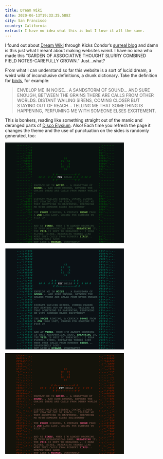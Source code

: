 ```yaml
---
title: Dream Wiki
date: 2020-06-13T19:33:25.588Z
city: San Francisco
country: California
extract: I have no idea what this is but I love it all the same.
---
```

I found out about [Dream Wiki](https://dreamwiki.sixey.es/welcome.dream/) through Kicks Condor’s [surreal blog](https://www.kickscondor.com/) and damn is this just what I meant about making websites _weird_. I have no idea who made this “GARDEN OF ASSOCIATIVE THOUGHT SLURRY COMBINED FIELD NOTES-CAREFULLY GROWN.” Just...what?

From what I can understand so far this website is a sort of lucid dream, a weird wiki of inconclusive definitions, a drunk dictionary. Take the definition for [birds](https://dreamwiki.sixey.es/calls.dream/), for example:

> ENVELOP ME IN NOISE... A SANDSTORM OF SOUND... AND SURE ENOUGH, BETWEEN THE GRAINS THERE ARE CALLS FROM OTHER WORLDS. DISTANT WAILING SIRENS, COMING CLOSER BUT STAYING OUT OF REACH... TELLING ME THAT SOMETHING IS HAPPENING, PERFUMING ME WITH SOMEONE ELSES EXCITEMENT.

This is bonkers, reading like something straight out of the manic and deranged parts of [Disco Elysium](https://buttondown.email/robinrendle/archive/7b8029d3-220c-4f88-9d4b-13e748c632ba). Also! Each time you refresh the page it changes the theme and the use of punctuation on the sides is randomly generated, too:

![Screenshots of the Dream Wiki website](/uploads/dream-wiki.png)
